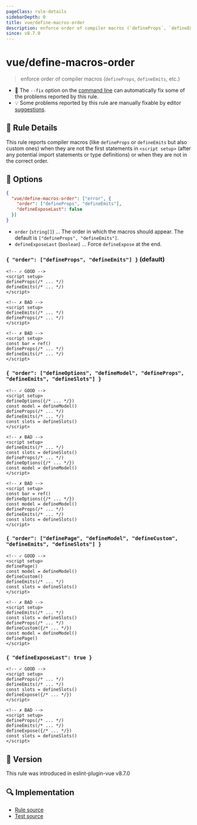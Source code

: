 ```yaml
---
pageClass: rule-details
sidebarDepth: 0
title: vue/define-macros-order
description: enforce order of compiler macros (`defineProps`, `defineEmits`, etc.)
since: v8.7.0
---
```


# vue/define-macros-order

> enforce order of compiler macros (`defineProps`, `defineEmits`, etc.)

- :wrench: The `--fix` option on the [command line](https://eslint.org/docs/user-guide/command-line-interface#fix-problems) can automatically fix some of the problems reported by this rule.
- :bulb: Some problems reported by this rule are manually fixable by editor [suggestions](https://eslint.org/docs/developer-guide/working-with-rules#providing-suggestions).

## :book: Rule Details

This rule reports compiler macros (like `defineProps` or `defineEmits` but also custom ones) when they are not the first statements in `<script setup>` (after any potential import statements or type definitions) or when they are not in the correct order.

## :wrench: Options

```json
{
  "vue/define-macros-order": ["error", {
    "order": ["defineProps", "defineEmits"],
    "defineExposeLast": false
  }]
}
```

- `order` (`string[]`) ... The order in which the macros should appear. The default is `["defineProps", "defineEmits"]`.
- `defineExposeLast` (`boolean`) ... Force `defineExpose` at the end.

### `{ "order": ["defineProps", "defineEmits"] }` (default)

<eslint-code-block fix :rules="{'vue/define-macros-order': ['error']}">

```vue
<!-- ✓ GOOD -->
<script setup>
defineProps(/* ... */)
defineEmits(/* ... */)
</script>
```

</eslint-code-block>

<eslint-code-block fix :rules="{'vue/define-macros-order': ['error']}">

```vue
<!-- ✗ BAD -->
<script setup>
defineEmits(/* ... */)
defineProps(/* ... */)
</script>
```

</eslint-code-block>

<eslint-code-block fix :rules="{'vue/define-macros-order': ['error']}">

```vue
<!-- ✗ BAD -->
<script setup>
const bar = ref()
defineProps(/* ... */)
defineEmits(/* ... */)
</script>
```

</eslint-code-block>

### `{ "order": ["defineOptions", "defineModel", "defineProps", "defineEmits", "defineSlots"] }`

<eslint-code-block fix :rules="{'vue/define-macros-order': ['error', {order: ['defineOptions', 'defineModel', 'defineProps', 'defineEmits', 'defineSlots']}]}">

```vue
<!-- ✓ GOOD -->
<script setup>
defineOptions({/* ... */})
const model = defineModel()
defineProps(/* ... */)
defineEmits(/* ... */)
const slots = defineSlots()
</script>
```

</eslint-code-block>

<eslint-code-block fix :rules="{'vue/define-macros-order': ['error', {order: ['defineOptions', 'defineModel', 'defineProps', 'defineEmits', 'defineSlots']}]}">

```vue
<!-- ✗ BAD -->
<script setup>
defineEmits(/* ... */)
const slots = defineSlots()
defineProps(/* ... */)
defineOptions({/* ... */})
const model = defineModel()
</script>
```

</eslint-code-block>

<eslint-code-block fix :rules="{'vue/define-macros-order': ['error', {order: ['defineOptions', 'defineModel', 'defineProps', 'defineEmits', 'defineSlots']}]}">

```vue
<!-- ✗ BAD -->
<script setup>
const bar = ref()
defineOptions({/* ... */})
const model = defineModel()
defineProps(/* ... */)
defineEmits(/* ... */)
const slots = defineSlots()
</script>
```

</eslint-code-block>

### `{ "order": ["definePage", "defineModel", "defineCustom", "defineEmits", "defineSlots"] }`

<eslint-code-block fix :rules="{'vue/define-macros-order': ['error', {order: ['definePage', 'defineModel', 'defineCustom', 'defineEmits', 'defineSlots']}]}">

```vue
<!-- ✓ GOOD -->
<script setup>
definePage()
const model = defineModel()
defineCustom()
defineEmits(/* ... */)
const slots = defineSlots()
</script>
```

</eslint-code-block>

<eslint-code-block fix :rules="{'vue/define-macros-order': ['error', {order: ['definePage', 'defineModel', 'defineCustom', 'defineEmits', 'defineSlots']}]}">

```vue
<!-- ✗ BAD -->
<script setup>
defineEmits(/* ... */)
const slots = defineSlots()
defineProps(/* ... */)
defineCustom({/* ... */})
const model = defineModel()
definePage()
</script>
```

</eslint-code-block>

### `{ "defineExposeLast": true }`

<eslint-code-block fix :rules="{'vue/define-macros-order': ['error', {defineExposeLast: true}]}">

```vue
<!-- ✓ GOOD -->
<script setup>
defineProps(/* ... */)
defineEmits(/* ... */)
const slots = defineSlots()
defineExpose({/* ... */})
</script>
```

</eslint-code-block>

<eslint-code-block fix :rules="{'vue/define-macros-order': ['error', {defineExposeLast: true}]}">

```vue
<!-- ✗ BAD -->
<script setup>
defineProps(/* ... */)
defineEmits(/* ... */)
defineExpose({/* ... */})
const slots = defineSlots()
</script>
```

</eslint-code-block>

## :rocket: Version

This rule was introduced in eslint-plugin-vue v8.7.0

## :mag: Implementation

- [Rule source](https://github.com/vuejs/eslint-plugin-vue/blob/master/lib/rules/define-macros-order.js)
- [Test source](https://github.com/vuejs/eslint-plugin-vue/blob/master/tests/lib/rules/define-macros-order.js)
